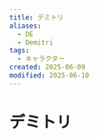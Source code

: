 ```yaml
---
title: デミトリ
aliases:
  - DE
  - Demitri
tags:
  - キャラクター
created: 2025-06-09
modified: 2025-06-10
---
```


# デミトリ
